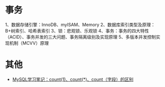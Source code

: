# 事务
1、数据存储引擎：InnoDB、myISAM、Memory
2、数据库索引类型及原理：B+树索引、哈希表索引
3、锁：悲观锁、乐观锁
4、事务：事务的四大特性（ACID）、事务并发的三大问题、事务隔离级别及实现原理
5、多版本并发控制实现机制（MCVV）原理

# 其他
+ [MySQL学习笔记：count(1)、count(*)、count（字段）的区别](https://www.cnblogs.com/hider/p/11726690.html)